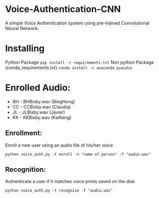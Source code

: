 # Voice-Authentication-CNN
A simple Voice Authentication system using pre-trained Convolutional Neural Network.


# Installing
Python Package
``pip install -r requirements.txt``
Non python Package (conda_requirements.txt)
``conda install -c anaconda pyaudio``


# Enrolled Audio:
* BH - BHBixby.wav (BingHong)
* CC - CCBixby.wav (Claudia)
* JL - JLBixby.wav (Javier)
* KK - KKBixby.wav (KaiKeng)


## Enrollment:
Enroll a new user using an audio file of his/her voice

``python voice_auth.py -t enroll -n "name of person" -f "audio.wav"``

 
## Recognition:
Authenticate a user if it matches voice prints saved on the disk

``python voice_auth.py -t recognize -f "audio.wav"``


